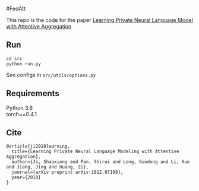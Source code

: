 #FedAtt

This repo is the code for the paper [Learning Private Neural Language Model with Attentive Aggregation](https://arxiv.org/abs/1812.07108)

## Run
```
cd src
python run.py
```

See configs in ```src/utils/options.py```

## Requirements
Python 3.6  
torch==0.4.1 

## Cite
```
@article{ji2018learning,
  title={Learning Private Neural Language Modeling with Attentive Aggregation},
  author={Ji, Shaoxiong and Pan, Shirui and Long, Guodong and Li, Xue and Jiang, Jing and Huang, Zi},
  journal={arXiv preprint arXiv:1812.07108},
  year={2018}
}
```
